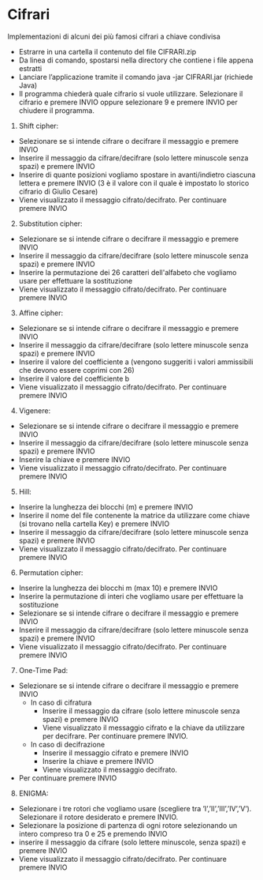 # Cifrari
Implementazioni di alcuni dei più famosi cifrari a chiave condivisa

- Estrarre in una cartella il contenuto del file CIFRARI.zip
- Da linea di comando, spostarsi nella directory che contiene i file appena estratti
- Lanciare l’applicazione tramite il comando java -jar CIFRARI.jar (richiede Java)
- Il programma chiederà quale cifrario si vuole utilizzare. Selezionare il cifrario e premere INVIO oppure selezionare 9 e premere INVIO per chiudere il programma.

1) Shift cipher:
- Selezionare se si intende cifrare o decifrare il messaggio e premere INVIO
- Inserire il messaggio da cifrare/decifrare (solo lettere minuscole senza spazi) e premere INVIO
- Inserire di quante posizioni vogliamo spostare in avanti/indietro ciascuna lettera e premere INVIO (3 è il valore con il quale è impostato lo storico cifrario di Giulio Cesare)
- Viene visualizzato il messaggio cifrato/decifrato. Per continuare premere INVIO

2) Substitution cipher:
- Selezionare se si intende cifrare o decifrare il messaggio e premere INVIO
- Inserire il messaggio da cifrare/decifrare (solo lettere minuscole senza spazi) e premere INVIO
- Inserire la permutazione dei 26 caratteri dell'alfabeto che vogliamo usare per effettuare la sostituzione
- Viene visualizzato il messaggio cifrato/decifrato. Per continuare premere INVIO

3) Affine cipher:
- Selezionare se si intende cifrare o decifrare il messaggio e premere INVIO
- Inserire il messaggio da cifrare/decifrare (solo lettere minuscole senza spazi) e premere INVIO
- Inserire il valore del coefficiente a (vengono suggeriti i valori ammissibili che devono essere coprimi con 26)
- Inserire il valore del coefficiente b
- Viene visualizzato il messaggio cifrato/decifrato. Per continuare premere INVIO

4) Vigenere:
- Selezionare se si intende cifrare o decifrare il messaggio e premere INVIO
- Inserire il messaggio da cifrare/decifrare (solo lettere minuscole senza spazi) e premere INVIO
- Inserire la chiave e premere INVIO
- Viene visualizzato il messaggio cifrato/decifrato. Per continuare premere INVIO

5) Hill:
- Inserire la lunghezza dei blocchi (m) e premere INVIO
- Inserire il nome del file contenente la matrice da utilizzare come chiave (si trovano nella cartella Key) e premere INVIO
- Inserire il messaggio da cifrare/decifrare (solo lettere minuscole senza spazi) e premere INVIO
- Viene visualizzato il messaggio cifrato/decifrato. Per continuare premere INVIO

6) Permutation cipher:
- Inserire la lunghezza dei blocchi m (max 10) e premere INVIO
- Inserire la permutazione di interi che vogliamo usare per effettuare la sostituzione
- Selezionare se si intende cifrare o decifrare il messaggio e premere INVIO
- Inserire il messaggio da cifrare/decifrare (solo lettere minuscole senza spazi) e premere INVIO
- Viene visualizzato il messaggio cifrato/decifrato. Per continuare premere INVIO

7) One-Time Pad:
- Selezionare se si intende cifrare o decifrare il messaggio e premere INVIO
  - In caso di cifratura
    - Inserire il messaggio da cifrare (solo lettere minuscole senza spazi) e premere INVIO
    - Viene visualizzato il messaggio cifrato e la chiave da utilizzare per decifrare. Per continuare premere INVIO.
  - In caso di decifrazione
    - Inserire il messaggio cifrato e premere INVIO
    - Inserire la chiave e premere INVIO
    - Viene visualizzato il messaggio decifrato.
- Per continuare premere INVIO

8) ENIGMA:
- Selezionare i tre rotori che vogliamo usare (scegliere tra ’I’,’II’,’III’,’IV’,’V’). Selezionare il rotore desiderato e premere INVIO. 
- Selezionare la posizione di partenza di ogni rotore selezionando un intero compreso tra 0 e 25 e premendo INVIO
- inserire il messaggio da cifrare (solo lettere minuscole, senza spazi) e premere INVIO
- Viene visualizzato il messaggio cifrato/decifrato. Per continuare premere INVIO
